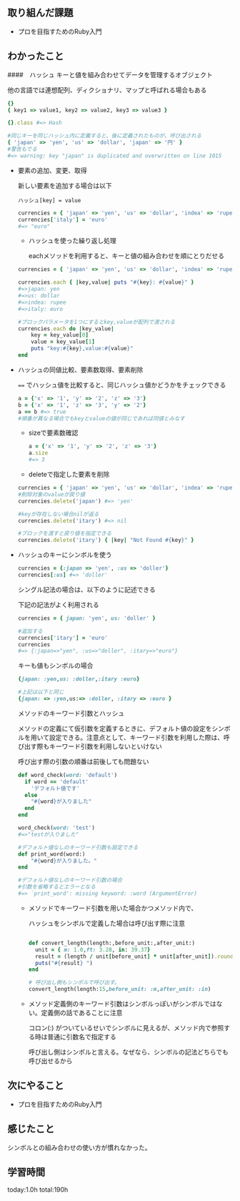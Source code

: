 ## 取り組んだ課題
 * プロを目指すためのRuby入門
 
## わかったこと
####　ハッシュ
キーと値を組み合わせてデータを管理するオブジェクト

他の言語では連想配列、ディクショナリ、マップと呼ばれる場合もある

```ruby
{}
{ key1 => value1, key2 => value2, key3 => value3 }

{}.class #=> Hash

#同じキーを同じハッシュ内に定義すると、後に定義されたものが、呼び出される
{ 'japan' => 'yen', 'us' => 'dollar', 'japan' => '円' }
#警告もでる
#=> warning: key "japan" is duplicated and overwritten on line 1015

```

- 要素の追加、変更、取得
    
    新しい要素を追加する場合は以下
    
    `ハッシュ[key] = value` 
    
    ```ruby
    currencies = { 'japan' => 'yen', 'us' => 'dollar', 'indea' => 'rupee' }
    currencies['italy'] = 'euro'
    #=> "euro"
    ```
    
    - ハッシュを使った繰り返し処理
        
        eachメソッドを利用すると、キーと値の組み合わせを順にとりだせる
        
    
    ```ruby
    currencies = { 'japan' => 'yen', 'us' => 'dollar', 'indea' => 'rupee' }
    
    currencies.each { |key,value| puts "#{key}: #{value}" }
    #=>japan: yen
    #=>us: dollar
    #=>indea: rupee
    #=>italy: euro
    
    #ブロックパラメータを1つにするとkey,valueが配列で渡される
    currencies.each do |key_value|
    	key = key_value[0]
    	value = key_value[1]
    	puts "key:#{key},value:#{value}"
    end
    ```
    
- ハッシュの同値比較、要素数取得、要素削除
    
    `==`  でハッシュ値を比較すると、同じハッシュ値かどうかをチェックできる
    
    ```ruby
    a = {'x' => '1', 'y' => '2', 'z' => '3'}
    b = {'x' => '1', 'z' => '3', 'y' => '2'}
    a == b #=> true
    #順番が異なる場合でもkeyとvalueの値が同じであれば同値とみなす
    ```
    
    - sizeで要素数確認
        
        ```ruby
        a = {'x' => '1', 'y' => '2', 'z' => '3'}
        a.size
        #=> 3
        ```
        
    - deleteで指定した要素を削除
    
    ```ruby
    currencies = { 'japan' => 'yen', 'us' => 'dollar', 'indea' => 'rupee' }
    #削除対象のvalueが戻り値
    currencies.delete('japan') #=> 'yen'
    
    #keyが存在しない場合nilが返る
    currencies.delete('itary') #=> nil
    
    #ブロックを渡すと戻り値を指定できる
    currencies.delete('itary') { |key| "Not Found #{key}" }
    ```
    
- ハッシュのキーにシンボルを使う
    
    ```ruby
    currencies = {:japan => 'yen', :us => 'doller'}
    currencies[:us] #=> 'doller'
    
    ```
    
    シングル記法の場合は、以下のように記述できる
    
    下記の記法がよく利用される
    
    ```ruby
    currencies = { japan: 'yen', us: 'doller' }
    
    #追加する
    currencies['itary'] = 'euro'
    currencies
    #=> {:japan=>"yen", :us=>"doller", :itary=>"euro"}
    ```
    
    キーも値もシンボルの場合
    
    ```ruby
    {japan: :yen,us: :doller,:itary :euro}
    
    #上記は以下と同じ
    {japan: => :yen,us:=> :doller, :itary => :euro }
    ```
    
    メソッドのキーワード引数とハッシュ
    
    メソッドの定義にて仮引数を定義するときに、デフォルト値の設定をシンボルを用いて設定できる。注意点として、キーワード引数を利用した際は、呼び出す際もキーワード引数を利用しないといけない
    
    呼び出す際の引数の順番は前後しても問題ない
    
    ```ruby
    def word_check(word: 'default')
      if word == 'default'
        'デフォルト値です'
      else
        "#{word}が入りました"
      end
    end
    
    word_check(word: 'test')
    #=>"testが入りました"
    
    #デフォルト値なしのキーワード引数も設定できる
    def print_word(word:)
    	"#{word}が入りました。"
    end
    
    #デフォルト値なしのキーワード引数の場合
    #引数を省略するとエラーとなる
    #=> `print_word': missing keyword: :word (ArgumentError)
    
    ```
    
    - メソッドでキーワード引数を用いた場合かつメソッド内で、
        
        ハッシュをシンボルで定義した場合は呼び出す際に注意
        
        ```ruby
        
        def convert_length(length:,before_unit:,after_unit:)
          unit = { m: 1.0,ft: 3.28, in: 39.37}
          result = (length / unit[before_unit] * unit[after_unit]).round(2)
          puts("#{result} ")
        end
        
        # 呼び出し側もシンボルで呼び出す。
        convert_length(length:15,before_unit: :m,after_unit: :in)
        ```
        
    - メソッド定義側のキーワード引数はシンボルっぽいがシンボルではない。定義側の話であることに注意
        
        コロン(:) がついているせいでシンボルに見えるが、メソッド内で参照する時は普通に引数名で指定する
        
        呼び出し側はシンボルと言える。なぜなら、シンボルの記法どちらでも呼び出せるから
## 次にやること
* プロを目指すためのRuby入門
## 感じたこと
シンボルとの組み合わせの使い方が慣れなかった。
## 学習時間
 today:1.0h
 total:190h


